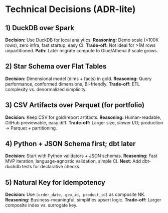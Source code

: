 # Technical Decisions (ADR-lite)

## 1) DuckDB over Spark
**Decision:** Use DuckDB for local analytics.
**Reasoning:** Demo scale (<100K rows), zero infra, fast startup, easy CI.
**Trade-off:** Not ideal for >1M rows unpartitioned.
**Path:** Later migrate compute to Glue/Athena if scale grows.

## 2) Star Schema over Flat Tables
**Decision:** Dimensional model (dims + facts) in gold.
**Reasoning:** Query performance, conformed dimensions, BI-friendly.
**Trade-off:** ETL complexity vs. denormalized simplicity.

## 3) CSV Artifacts over Parquet (for portfolio)
**Decision:** Keep CSV for gold/report artifacts.
**Reasoning:** Human-readable, GitHub previewable, easy diff.
**Trade-off:** Larger size, slower I/O; production → Parquet + partitioning.

## 4) Python + JSON Schema first; dbt later
**Decision:** Start with Python validators + JSON schemas.
**Reasoning:** Fast MVP iteration, language-agnostic validation, simple CI.
**Next:** Add dbt-duckdb tests for declarative checks.

## 5) Natural Key for Idempotency
**Decision:** Use `[order_date, geo_id, product_id]` as composite NK.
**Reasoning:** Business-meaningful, simplifies upsert logic.
**Trade-off:** Larger composite index vs. surrogate key.
